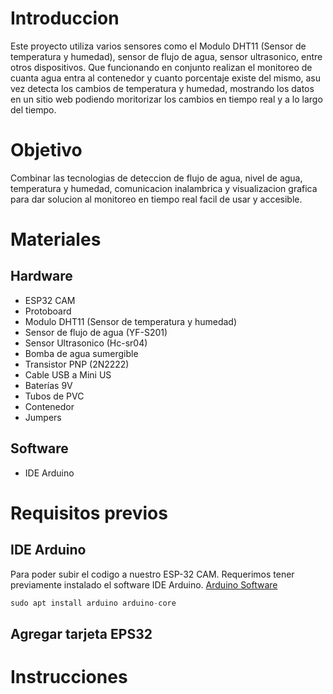 # Introduccion
Este proyecto utiliza varios sensores como el Modulo DHT11 (Sensor de temperatura y humedad), sensor de flujo de agua, sensor ultrasonico, entre otros dispositivos. Que funcionando en conjunto realizan el monitoreo de cuanta agua entra al contenedor y cuanto porcentaje existe del mismo, asu vez detecta los cambios de temperatura y humedad, mostrando los datos  en un sitio web podiendo moritorizar los cambios en tiempo real y a lo largo del tiempo.

# Objetivo
Combinar las tecnologias de deteccion de flujo de agua, nivel de agua, temperatura y humedad, comunicacion inalambrica y visualizacion grafica para dar solucion al monitoreo en tiempo real facil de usar y accesible.

# Materiales
## Hardware 
- ESP32 CAM
- Protoboard
- Modulo DHT11 (Sensor de temperatura y humedad)
- Sensor de flujo de agua (YF-S201)
- Sensor Ultrasonico (Hc-sr04)
- Bomba de agua sumergible
- Transistor PNP (2N2222)
- Cable USB a Mini US
- Baterías 9V
- Tubos de PVC
- Contenedor
- Jumpers

## Software
- IDE Arduino

# Requisitos previos
## IDE Arduino
Para poder subir el codigo a nuestro ESP-32 CAM. Requerimos tener previamente instalado el software IDE Arduino.
[Arduino Software](https://www.arduino.cc/en/software)

```python
sudo apt install arduino arduino-core
```

## Agregar tarjeta EPS32

# Instrucciones
